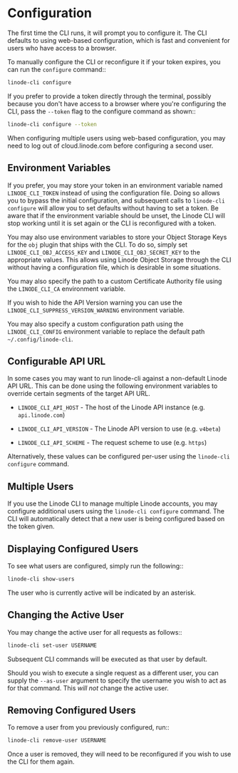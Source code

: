 # Configuration

The first time the CLI runs, it will prompt you to configure it.  The CLI defaults
to using web-based configuration, which is fast and convenient for users who
have access to a browser.

To manually configure the CLI or reconfigure it if your token expires, you can
run the `configure` command::
```bash
linode-cli configure
```

If you prefer to provide a token directly through the terminal, possibly because
you don't have access to a browser where you're configuring the CLI, pass the
`--token` flag to the configure command as shown::
```bash
linode-cli configure --token
```

When configuring multiple users using web-based configuration, you may need to
log out of cloud.linode.com before configuring a second user.

## Environment Variables

If you prefer, you may store your token in an environment variable named
`LINODE_CLI_TOKEN` instead of using the configuration file.  Doing so allows you
to bypass the initial configuration, and subsequent calls to `linode-cli configure`
will allow you to set defaults without having to set a token.  Be aware that if
the environment variable should be unset, the Linode CLI will stop working until
it is set again or the CLI is reconfigured with a token.

You may also use environment variables to store your Object Storage Keys for
the `obj` plugin that ships with the CLI.  To do so, simply set
`LINODE_CLI_OBJ_ACCESS_KEY` and `LINODE_CLI_OBJ_SECRET_KEY` to the
appropriate values.  This allows using Linode Object Storage through the CLI
without having a configuration file, which is desirable in some situations.

You may also specify the path to a custom Certificate Authority file using the `LINODE_CLI_CA`
environment variable.

If you wish to hide the API Version warning you can use the `LINODE_CLI_SUPPRESS_VERSION_WARNING`
environment variable.

You may also specify a custom configuration path using the `LINODE_CLI_CONFIG` environment variable 
to replace the default path `~/.config/linode-cli`. 

## Configurable API URL

In some cases you may want to run linode-cli against a non-default Linode API URL.
This can be done using the following environment variables to override certain segments of the target API URL.

* `LINODE_CLI_API_HOST` - The host of the Linode API instance (e.g. `api.linode.com`)

* `LINODE_CLI_API_VERSION` - The Linode API version to use (e.g. `v4beta`)

* `LINODE_CLI_API_SCHEME` - The request scheme to use (e.g. `https`)

Alternatively, these values can be configured per-user using the ``linode-cli configure`` command.

## Multiple Users

If you use the Linode CLI to manage multiple Linode accounts, you may configure
additional users using the ``linode-cli configure`` command.  The CLI will automatically
detect that a new user is being configured based on the token given.

## Displaying Configured Users

To see what users are configured, simply run the following::
```bash
linode-cli show-users
```

The user who is currently active will be indicated by an asterisk.

## Changing the Active User

You may change the active user for all requests as follows::
```bash
linode-cli set-user USERNAME
```

Subsequent CLI commands will be executed as that user by default.

Should you wish to execute a single request as a different user, you can supply
the `--as-user` argument to specify the username you wish to act as for that
command.  This *will not* change the active user.

## Removing Configured Users

To remove a user from you previously configured, run::
```bash
linode-cli remove-user USERNAME
```

Once a user is removed, they will need to be reconfigured if you wish to use the
CLI for them again.
